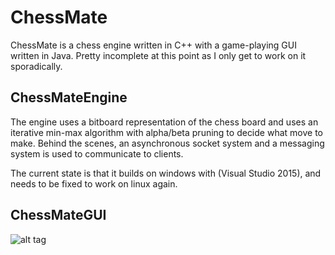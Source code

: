 # ChessMate

ChessMate is a chess engine written in C++ with a game-playing GUI written in Java. Pretty incomplete at this point as I only get to work on it sporadically.

## ChessMateEngine

The engine uses a bitboard representation of the chess board and uses an iterative min-max algorithm with alpha/beta pruning to decide what move to make. Behind the scenes, an asynchronous socket system and a messaging system is used to communicate to clients.

The current state is that it builds on windows with (Visual Studio 2015), and needs to be fixed to work on linux again.

## ChessMateGUI

![alt tag](http://i.imgur.com/xOpjLJJ.png)
